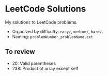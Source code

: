 # LeetCode Solutions

My solutions to LeetCode problems.  
- Organized by difficulty: `easy/`, `medium/`, `hard/`.  
- Naming: `problemNumber_problemName.ext`  

## To review

- 20: Valid parentheses
- 238: Product of array except self
